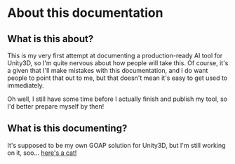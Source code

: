 # About this documentation

## What is this about?

This is my very first attempt at documenting a production-ready AI tool for Unity3D, so I'm quite nervous about how people will take this. Of course, it's a given that I'll make mistakes with this documentation, and I do want people to point that out to me, but that doesn't mean it's easy to get used to immediately.

Oh well, I still have some time before I actually finish and publish my tool, so I'd better prepare myself by then!

## What is this documenting?

It's supposed to be my own GOAP solution for Unity3D, but I'm still working on it, soo... [here's a cat!](https://images.pexels.com/photos/617278/pexels-photo-617278.jpeg?auto=compress&cs=tinysrgb&dpr=1&w=500)

